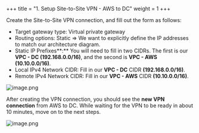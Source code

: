 +++
title = "1. Setup Site-to-Site VPN - AWS to DC"
weight = 1
+++


Create the Site-to-Site VPN connection, and fill out the form as follows:

- Target gateway type: Virtual private gateway
- Routing options: Static
⇒ We want to explicitly define the IP addresses to match our architecture diagram.
- Static IP Prefixes**:** You will need to fill in two CIDRs. The first is our **VPC - DC (192.168.0.0/16)**, and the second is **VPC - AWS (10.10.0.0/16)**.
- Local IPv4 Network CIDR: Fill in our **VPC - DC** CIDR **(192.168.0.0/16)**.
- Remote IPv4 Network CIDR: Fill in our **VPC - AWS** CIDR **(10.10.0.0/16)**.

![image.png](/images/006-vi-site-to-site-vpn-aws-to-dc/27-749367-image.png)


After creating the VPN connection, you should see the **new VPN connection** from AWS to DC. While waiting for the VPN to be ready in about 10 minutes, move on to the next steps.


![image.png](/images/006-vi-site-to-site-vpn-aws-to-dc/27-692873-image.png)


